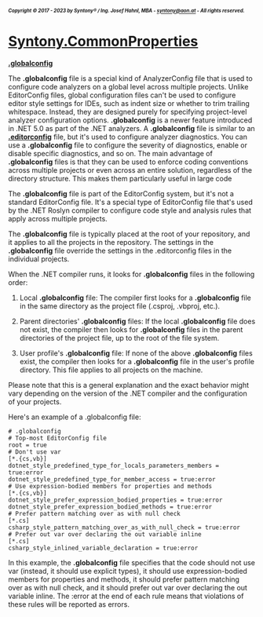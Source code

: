 ##### <sub><sub>Copyright &copy; 2017 - 2023 by Syntony&reg; / Ing. Josef Hahnl, MBA - syntony@aon.at - All rights reserved.</sub></sub>
# [Syntony.CommonProperties](..\README.md)

<a name="globalconfig"/>[**.globalconfig**](https://learn.microsoft.com/en-us/dotnet/fundamentals/code-analysis/configuration-files#global-analyzerconfig)

The **.globalconfig** file is a special kind of AnalyzerConfig file that is used to configure code analyzers on a global level across multiple projects. 
Unlike EditorConfig files, global configuration files can't be used to configure editor style settings for IDEs, such as indent size or whether to trim trailing whitespace. 
Instead, they are designed purely for specifying project-level analyzer configuration options.
**.globalconfig** is a newer feature introduced in .NET 5.0 as part of the .NET analyzers. 
A **.globalconfig** file is similar to an [**.editorconfig**](README.Editorconfig.md) file, but it's used to configure analyzer diagnostics.
You can use a **.globalconfig** file to configure the severity of diagnostics, enable or disable specific diagnostics, and so on. The main advantage of **.globalconfig** files is that they can be used to enforce coding conventions across multiple projects or even across an entire solution, regardless of the directory structure. This makes them particularly useful in large code

The **.globalconfig** file is part of the EditorConfig system, but it's not a standard EditorConfig file. It's a special type of EditorConfig file that's used by the .NET Roslyn compiler to configure code style and analysis rules that apply across multiple projects.

The **.globalconfig** file is typically placed at the root of your repository, and it applies to all the projects in the repository. The settings in the **.globalconfig** file override the settings in the .editorconfig files in the individual projects.

When the .NET compiler runs, it looks for **.globalconfig** files in the following order:

1. Local **.globalconfig** file: The compiler first looks for a **.globalconfig** file in the same directory as the project file (.csproj, .vbproj, etc.).

2. Parent directories' **.globalconfig** files: If the local **.globalconfig** file does not exist, the compiler then looks for **.globalconfig** files in the parent directories of the project file, up to the root of the file system.

3. User profile's **.globalconfig** file: If none of the above **.globalconfig** files exist, the compiler then looks for a **.globalconfig** file in the user's profile directory. This file applies to all projects on the machine.

Please note that this is a general explanation and the exact behavior might vary depending on the version of the .NET compiler and the configuration of your projects.

Here's an example of a .globalconfig file:
```
# .globalconfig
# Top-most EditorConfig file
root = true
# Don't use var
[*.{cs,vb}]
dotnet_style_predefined_type_for_locals_parameters_members = true:error
dotnet_style_predefined_type_for_member_access = true:error
# Use expression-bodied members for properties and methods
[*.{cs,vb}]
dotnet_style_prefer_expression_bodied_properties = true:error
dotnet_style_prefer_expression_bodied_methods = true:error
# Prefer pattern matching over as with null check
[*.cs]
csharp_style_pattern_matching_over_as_with_null_check = true:error
# Prefer out var over declaring the out variable inline
[*.cs]
csharp_style_inlined_variable_declaration = true:error
```

In this example, the **.globalconfig** file specifies that the code should not use var (instead, it should use explicit types), it should use expression-bodied members for properties and methods, it should prefer pattern matching over as with null check, and it should prefer out var over declaring the out variable inline. The :error at the end of each rule means that violations of these rules will be reported as errors.
